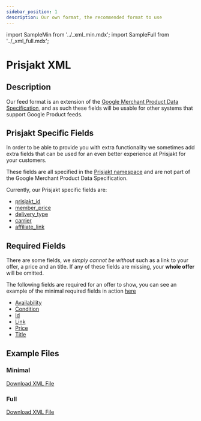 ```yaml
---
sidebar_position: 1
description: Our own format, the recommended format to use
---
```

import SampleMin from '../_xml_min.mdx';
import SampleFull from '../_xml_full.mdx';

# Prisjakt XML

## Description

Our feed format is an extension of the [Google Merchant Product Data Specification](https://support.google.com/merchants/answer/7052112?hl=en), and as such these fields will be usable for other systems that support Google Product feeds.

## Prisjakt Specific Fields

In order to be able to provide you with extra functionality we sometimes add extra fields that can be used for an even better experience at Prisjakt for your customers. 

These fields are all specified in the [Prisjakt namespace](/advanced/xml/#namespaces) and are not part of the Google Merchant Product Data Specification.

Currently, our Prisjakt specific fields are:

- [prisjakt_id](/feeds/offer/fields/prisjakt_id.md)
- [member_price](/feeds/offer/fields/member_price.md)
- [delivery_type](/feeds/offer/fields/shipping.md)
- [carrier](/feeds/offer/fields/shipping.md)
- [affiliate_link](/feeds/offer/fields/affiliate_link.md)

## Required Fields

There are some fields, we *simply cannot be without* such as a link to your offer, a price and an title. If any of these fields are missing, your **whole offer** will be omitted.

The following fields are required for an offer to show, you can see an example of the minimal required fields in action [here](/feeds/offer/formats/prisjakt_xml/#minimal)

- [Availability](/feeds/offer/fields/availability.md)
- [Condition](/feeds/offer/fields/condition.md)
- [Id](/feeds/offer/fields/id.md)
- [Link](/feeds/offer/fields/link.md)
- [Price](/feeds/offer/fields/price.md)
- [Title](/feeds/offer/fields/title.md)

## Example Files

### Minimal

[Download XML File](pathname:///examples/offer/min.xml)
<SampleMin />

### Full

[Download XML File](pathname:///examples/offer/full.xml)
<SampleFull />